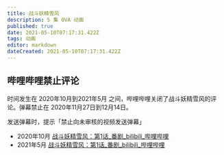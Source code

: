 ```yaml
---
title: 战斗妖精雪风
description: 5 集 OVA 动画
published: true
date: 2021-05-10T07:17:31.422Z
tags: 动画
editor: markdown
dateCreated: 2021-05-10T07:17:31.422Z
---
```


## 哔哩哔哩禁止评论

时间发生在 2020年10月到2021年5月 之间，哔哩哔哩关闭了战斗妖精雪风的评论。弹幕禁止在 2020年11月27日到12月14日。

发送弹幕时，提示「禁止向未审核的视频发送弹幕」

+ 2020年10月 [战斗妖精雪风：第1话_番剧_bilibili_哔哩哔哩](https://archive.is/3vCCQ "https://www.bilibili.com/bangumi/play/ss2702")
+ 2021年5月 [战斗妖精雪风：第1话_番剧_bilibili_哔哩哔哩](https://archive.is/xxonE "https://www.bilibili.com/bangumi/play/ss2702")
